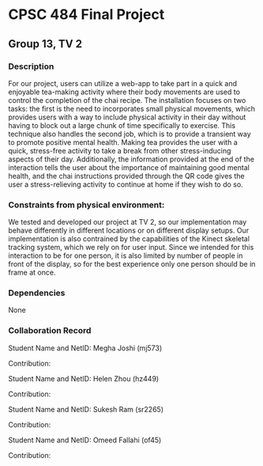 # CPSC 484 Final Project
## Group 13, TV 2

### Description
For our project, users can utilize a web-app to take part in a quick and enjoyable tea-making activity where their body movements are used to control the completion of the chai recipe. The installation focuses on two tasks: the first is the need to incorporates small physical movements, which provides users with a way to include physical activity in their day without having to block out a large chunk of time specifically to exercise. This technique also handles the second job, which is to provide a transient way to promote positive mental health. Making tea provides the user with a quick, stress-free activity to take a break from other stress-inducing aspects of their day. Additionally, the information provided at the end of the interaction tells the user about the importance of maintaining good mental health, and the chai instructions provided through the QR code gives the user a stress-relieving activity to continue at home if they wish to do so.


### Constraints from physical environment:
We tested and developed our project at TV 2, so our implementation may behave differently in different locations or on different display setups. Our implementation is also contrained by the capabilities of the Kinect skeletal tracking system, which we rely on for user input. Since we intended for this interaction to be for one person, it is also limited by number of people in front of the display, so for the best experience only one person should be in frame at once.

### Dependencies
None

### Collaboration Record
Student Name and NetID: Megha Joshi (mj573)

Contribution: 

Student Name and NetID: Helen Zhou (hz449)

Contribution:  

Student Name and NetID: Sukesh Ram (sr2265)

Contribution:  

Student Name and NetID: Omeed Fallahi (of45)

Contribution:  

